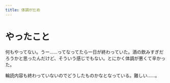 ```yaml
---
title: 体調がだめ
---
```


# やったこと

何もやってない。うー……ってなってたら一日が終わっていた。酒の飲みすぎだろうかと思ったんだけど、そういう感じでもない。とにかく体調が悪くて辛かった。

輪読内容も終わっていないのでどうしたものかなとなっている。難しい……。

